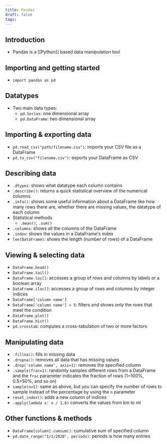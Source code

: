 ```yaml
---
title: Pandas
draft: false
tags:
---
```

## Introduction 
- Pandas is a [[Python]] based data manipulation tool 
## Importing and getting started 
- `import pandas as pd`
## Datatypes 
- Two main data types:
	- `pd.Series`: one dimensional array 
	- `pd.DataFrame`: two dimensional array
## Importing & exporting data 
- `pd.read_csv("path/filename.csv")`: imports your CSV file as a DataFrame 
- `pd.to_csv("filename.csv")`: exports your DataFrame as CSV
## Describing data 
- `.dtypes`: shows what datatype each column contains 
- `.describe()`: returns a quick statistical overview of the numerical columns 
- `.info()`: shows some useful information about a DataFrame like how many rows there are, whether there are missing values, the datatype of each column 
- Statistical methods 
	- `.mean()`, `.sum()`
- `.columns`: shows all the columns of the DataFrame 
- `.index`: shows the values in a DataFrame's index 
- `len(DataFrame)`: shows the length (number of rows) of a DataFrame
## Viewing & selecting data 
- `DataFrame.head()`
- `DataFrame.tail()`
- `DataFrame.loc[]`: accesses a group of rows and columns by labels or a boolean array 
- `DataFrame.iloc[]`: accesses a group of rows and columns by integer indices 
- `DataFrame['column name']`
- `DataFrame['column name'] > 5`: filters and shows only the rows that meet the condition 
- `DataFrame.plot()`
- `DataFrame.hist()`
- `pd.crosstab`: computes a cross-tabulation of two or more factors 
## Manipulating data 
- `.fillna()`: fills in missing data 
- `.dropna()`: removes all data that has missing values 
- `.drop('column name', axis=1)`: removes the specified column 
- `.sample(frac=1)`: randomly samples different rows from a DataFrame and the `frac` parameter indicates the fraction of rows (1=100%, 0.5=50%, and so on)
- `sample(n=1)`: same as above, but you can specify the number of rows to sample instead of the percentage by using the `n` parameter 
- `reset_index()`: adds a new column of indices 
- `.apply(lambda x: x / 1.6)` converts the values from km to mi 
## Other functions & methods 
- `DataFrame[column].cumsum()`: cumulative sum of specified column
- `pd.date_range("1/1/2020", periods)`: periods is how many entries 